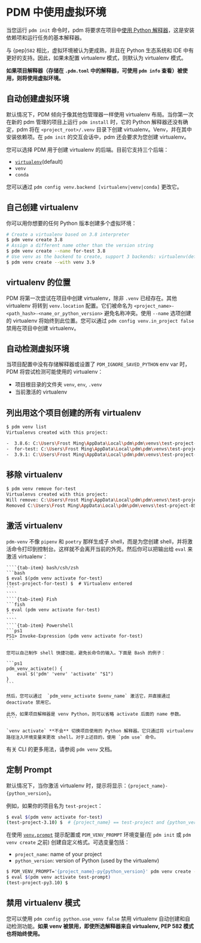 # PDM 中使用虚拟环境

当您运行 `pdm init` 命令时，pdm 将要求在项目中[使用 Python 解释器](pdm:choose-a-python-interpreter)，这是安装依赖项和运行任务的基本解释器。

与 {pep}`582` 相比，虚拟环境被认为更成熟，并且在 Python 生态系统和 IDE 中有更好的支持。因此，如果未配置 virtualenv 模式，则默认为 virtualenv 模式。

**如果项目解释器（存储在 `.pdm.toml` 中的解释器，可使用 `pdm info` 查看）被使用，则将使用虚拟环境。**

## 自动创建虚拟环境

默认情况下，PDM 倾向于像其他包管理器一样使用 virtualenv 布局。当你第一次在新的 pdm 管理的项目上运行 `pdm install` 时，它的 Python 解释器还没有确定，pdm 将在 `<project_root>/.venv` 目录下创建 virtualenv。Venv，并在其中安装依赖项。在 `pdm init` 的交互会话中，pdm 还会要求为您创建 virtualenv。

您可以选择 PDM 用于创建 virtualenv 的后端。目前它支持三个后端：

- [`virtualenv`](https://virtualenv.pypa.io/)(default)
- `venv`
- `conda`

您可以通过 `pdm config venv.backend [virtualenv|venv|conda]` 更改它。

## 自己创建 virtualenv

你可以用你想要的任何 Python 版本创建多个虚拟环境：

```bash
# Create a virtualenv based on 3.8 interpreter
$ pdm venv create 3.8
# Assign a different name other than the version string
$ pdm venv create --name for-test 3.8
# Use venv as the backend to create, support 3 backends: virtualenv(default), venv, conda
$ pdm venv create --with venv 3.9
```

## virtualenv 的位置

PDM 将第一次尝试在项目中创建 virtualenv，除非 `.venv` 已经存在。其他 virtualenv 将转到 `venv.location` 配置。它们被命名为 `<project_name>-<path_hash>-<name_or_python_version>` 避免名称冲突。使用 `--name` 选项创建的 virtualenv 将始终到此位置。您可以通过 `pdm config venv.in_project false` 禁用在项目中创建 virtualenv。

## 自动检测虚拟环境

当项目配置中没有存储解释器或设置了 `PDM_IGNORE_SAVED_PYTHON` env var 时，PDM 将尝试检测可能使用的 virtualenv：

- 项目根目录的文件夹 `venv`, `env`, `.venv`
- 当前激活的 virtualenv

## 列出用这个项目创建的所有 virtualenv

```bash
$ pdm venv list
Virtualenvs created with this project:

-  3.8.6: C:\Users\Frost Ming\AppData\Local\pdm\pdm\venvs\test-project-8Sgn_62n-3.8.6
-  for-test: C:\Users\Frost Ming\AppData\Local\pdm\pdm\venvs\test-project-8Sgn_62n-for-test
-  3.9.1: C:\Users\Frost Ming\AppData\Local\pdm\pdm\venvs\test-project-8Sgn_62n-3.9.1
```

## 移除 virtualenv

```bash
$ pdm venv remove for-test
Virtualenvs created with this project:
Will remove: C:\Users\Frost Ming\AppData\Local\pdm\pdm\venvs\test-project-8Sgn_62n-for-test, continue? [y/N]:y
Removed C:\Users\Frost Ming\AppData\Local\pdm\pdm\venvs\test-project-8Sgn_62n-for-test
```

## 激活 virtualenv

`pdm-venv` 不像 `pipenv` 和 `poetry` 那样生成子 shell，而是为您创建 shell，并将激活命令打印到控制台。这样就不会离开当前的外壳。然后你可以把输出给 `eval` 来激活 virtualenv：

`````{tab-set}
````{tab-item} bash/csh/zsh
```bash
$ eval $(pdm venv activate for-test)
(test-project-for-test) $  # Virtualenv entered
```
````
````{tab-item} Fish
```fish
$ eval (pdm venv activate for-test)
```
````
````{tab-item} Powershell
```ps1
PS1> Invoke-Expression (pdm venv activate for-test)
```

您可以自己制作 shell 快捷功能，避免长命令的输入。下面是 Bash 的例子：

```ps1
pdm_venv_activate() {
    eval $('pdm' 'venv' 'activate' "$1")
}
```

然后，您可以通过  `pdm_venv_activate $venv_name` 激活它，并直接通过 deactivate 禁用它。

此外，如果项目解释器是 venv Python，则可以省略 activate 后面的 name 参数。
````
`````

```{note}
`venv activate` **不会** 切换项目使用的 Python 解释器。它只通过将 virtualenv 路径注入环境变量来更改 shell。对于上述目的，使用 `pdm use` 命令。
```

有关 CLI 的更多用法，请参阅 `pdm venv` 文档。

## 定制 Prompt

默认情况下，当你激活 virtualenv 时，提示将显示：`{project_name}-{python_version}`。

例如，如果你的项目名为 `test-project`：

```bash
$ eval $(pdm venv activate for-test)
(test-project-3.10) $  # {project_name} == test-project and {python_version} == 3.10
```

在使用 [`venv.prompt`](configuration) 提示配置或 `PDM_VENV_PROMPT` 环境变量(在 `pdm init` 或 `pdm venv create` 之前) 创建自定义格式。可选变量包括：

 - `project_name`: name of your project
 - `python_version`: version of Python (used by the virtualenv)

```bash
$ PDM_VENV_PROMPT='{project_name}-py{python_version}' pdm venv create --name test-prompt
$ eval $(pdm venv activate test-prompt)
(test-project-py3.10) $
```

## 禁用 virtualenv 模式

您可以使用 `pdm config python.use_venv false` 禁用 virtualenv 自动创建和自动检测功能。**如果 venv 被禁用，即使所选解释器来自 virtualenv, PEP 582 模式也将始终使用。**
